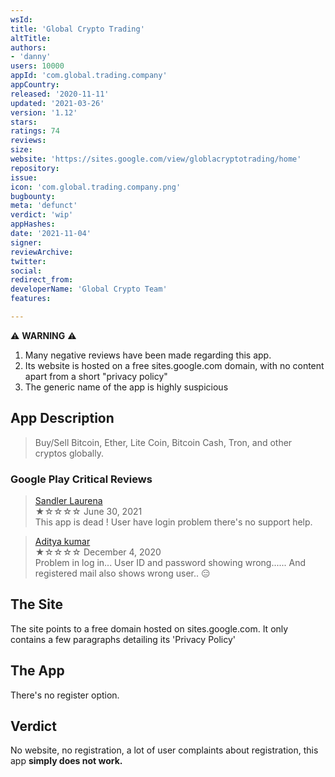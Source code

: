 ```yaml
---
wsId: 
title: 'Global Crypto Trading'
altTitle: 
authors:
- 'danny'
users: 10000
appId: 'com.global.trading.company'
appCountry: 
released: '2020-11-11'
updated: '2021-03-26'
version: '1.12'
stars: 
ratings: 74
reviews: 
size: 
website: 'https://sites.google.com/view/globlacryptotrading/home'
repository: 
issue: 
icon: 'com.global.trading.company.png'
bugbounty: 
meta: 'defunct'
verdict: 'wip'
appHashes: 
date: '2021-11-04'
signer: 
reviewArchive: 
twitter: 
social: 
redirect_from: 
developerName: 'Global Crypto Team'
features: 

---
```


⚠️ **WARNING** ⚠️ 
1. Many negative reviews have been made regarding this app. 
2. Its website is hosted on a free sites.google.com domain, with no content apart from a short "privacy policy"
3. The generic name of the app is highly suspicious

## App Description

> Buy/Sell Bitcoin, Ether, Lite Coin, Bitcoin Cash, Tron, and other cryptos globally.

### Google Play Critical Reviews

> [Sandler Laurena](https://play.google.com/store/apps/details?id=com.global.trading.company&reviewId=gp%3AAOqpTOHbcjHf3pCYFt1emIUydGGSeRGYT6z1ntluxYsoDh0rkIq4NX7YwkbzctjSAbgZKnMVFb9HTpLJ4ZZI1G4)<br>
  ★☆☆☆☆ June 30, 2021 <br>
       This app is dead ! User have login problem there's no support help.
       
> [Aditya kumar](https://play.google.com/store/apps/details?id=com.global.trading.company&reviewId=gp%3AAOqpTOHxMenMYkhPQEapuddXL6BvDx14lYVIbaL2R5zXuevkR1dCQVA1PVqTf-IOUHNLJszTc9ITA4ZbJYpDSW4)<br>
  ★☆☆☆☆ December 4, 2020 <br>
       Problem in log in... User ID and password showing wrong...... And registered mail also shows wrong user.. 😑

## The Site

The site points to a free domain hosted on sites.google.com. It only contains a few paragraphs detailing its 'Privacy Policy'

## The App

There's no register option.

## Verdict

No website, no registration, a lot of user complaints about registration, this app **simply does not work.**

